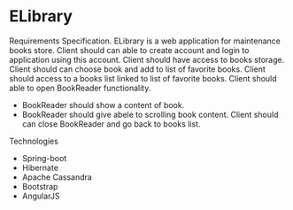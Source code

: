# ELibrary

Requirements Specification.
ELibrary is a web application for maintenance books store.
Client should can able to create account and login to application using this account.
Client should have access to books storage.
Client should can choose book and add to list of favorite books.
Client should access to a books list linked to list of favorite books.
Client should able to open BookReader functionality.
-	BookReader should show a content of book.
-	BookReader should give abele to scrolling book content. 
Client should can close BookReader and go back to books list. 

Technologies
- Spring-boot
- Hibernate
- Apache Cassandra
- Bootstrap
- AngularJS
